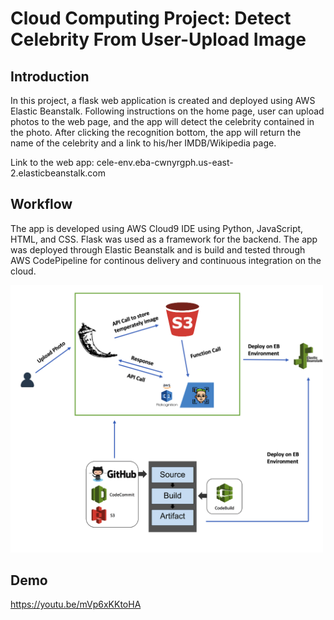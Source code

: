 # Cloud Computing Project: Detect Celebrity From User-Upload Image

## Introduction

In this project, a flask web application is created and deployed using AWS Elastic Beanstalk. Following instructions on the home page, user can upload photos to the web page, and the app will detect the celebrity contained in the photo. After clicking the recognition bottom, the app will return the name of the celebrity and a link to his/her IMDB/Wikipedia page.

Link to the web app: cele-env.eba-cwnyrgph.us-east-2.elasticbeanstalk.com 

## Workflow

The app is developed using AWS Cloud9 IDE using Python, JavaScript, HTML, and CSS. Flask was used as a framework for the backend. The app was deployed through Elastic Beanstalk and is build and tested through AWS CodePipeline for continous delivery and continuous integration on the cloud.

[<img src="workflow.png" width="500"/>](workflow.png)

## Demo
https://youtu.be/mVp6xKKtoHA
